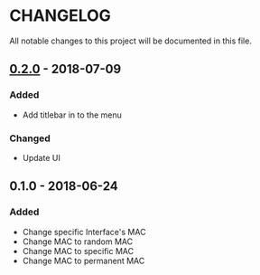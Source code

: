 # CHANGELOG
All notable changes to this project will be documented in this file.

## [0.2.0] - 2018-07-09
### Added
- Add titlebar in to the menu
### Changed
- Update UI

## 0.1.0 - 2018-06-24
### Added
- Change specific Interface's MAC
- Change MAC to random MAC
- Change MAC to specific MAC
- Change MAC to permanent MAC

[0.2.0]: https://github.com/bedman17/ezMacSpoofer/compare/v0.1.0...v0.2.0
